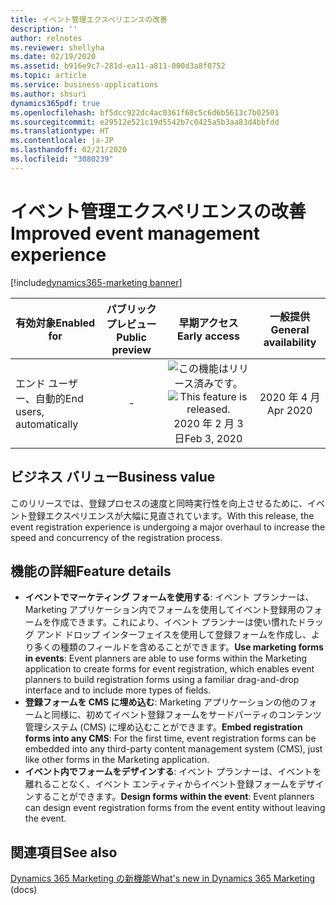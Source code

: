```yaml
---
title: イベント管理エクスペリエンスの改善
description: ''
author: relnotes
ms.reviewer: shellyha
ms.date: 02/19/2020
ms.assetid: b916e9c7-281d-ea11-a811-000d3a8f0752
ms.topic: article
ms.service: business-applications
ms.author: shsuri
dynamics365pdf: true
ms.openlocfilehash: bf5dcc922dc4ac0361f68c5c6d6b5613c7b02501
ms.sourcegitcommit: e29512e521c19d5542b7c0425a5b3aa83d4bbfdd
ms.translationtype: HT
ms.contentlocale: ja-JP
ms.lasthandoff: 02/21/2020
ms.locfileid: "3080239"
---
```

# <a name="improved-event-management-experience"></a><span data-ttu-id="3e27b-102">イベント管理エクスペリエンスの改善</span><span class="sxs-lookup"><span data-stu-id="3e27b-102">Improved event management experience</span></span>
[!include[dynamics365-marketing banner](../includes/dynamics365-marketing.md)]

| <span data-ttu-id="3e27b-103">有効対象</span><span class="sxs-lookup"><span data-stu-id="3e27b-103">Enabled for</span></span>    |  <span data-ttu-id="3e27b-104">パブリック プレビュー</span><span class="sxs-lookup"><span data-stu-id="3e27b-104">Public preview</span></span> | <span data-ttu-id="3e27b-105">早期アクセス</span><span class="sxs-lookup"><span data-stu-id="3e27b-105">Early access</span></span> | <span data-ttu-id="3e27b-106">一般提供</span><span class="sxs-lookup"><span data-stu-id="3e27b-106">General availability</span></span> | 
| ---------- | :----------: |:----------: |:----------: |
|<span data-ttu-id="3e27b-107">エンド ユーザー、自動的</span><span class="sxs-lookup"><span data-stu-id="3e27b-107">End users, automatically</span></span>|-|<span data-ttu-id="3e27b-108">![この機能はリリース済みです。](/dynamics365-release-plan/media/green-checkmark.png "この機能はリリース済みです。")</span><span class="sxs-lookup"><span data-stu-id="3e27b-108">![This feature is released.](/dynamics365-release-plan/media/green-checkmark.png "This feature is released.")</span></span> <span data-ttu-id="3e27b-109">2020 年 2 月 3 日</span><span class="sxs-lookup"><span data-stu-id="3e27b-109">Feb 3, 2020</span></span>| <span data-ttu-id="3e27b-110">2020 年 4 月</span><span class="sxs-lookup"><span data-stu-id="3e27b-110">Apr 2020</span></span>|


## <a name="business-value"></a><span data-ttu-id="3e27b-111">ビジネス バリュー</span><span class="sxs-lookup"><span data-stu-id="3e27b-111">Business value</span></span>
<!-- bv start -->
<span data-ttu-id="3e27b-112">このリリースでは、登録プロセスの速度と同時実行性を向上させるために、イベント登録エクスペリエンスが大幅に見直されています。</span><span class="sxs-lookup"><span data-stu-id="3e27b-112">With this release, the event registration experience is undergoing a major overhaul to increase the speed and concurrency of the registration process.</span></span> 
<!-- bv end -->



## <a name="feature-details"></a><span data-ttu-id="3e27b-113">機能の詳細</span><span class="sxs-lookup"><span data-stu-id="3e27b-113">Feature details</span></span>
<!--feature detail start -->
- <span data-ttu-id="3e27b-114">**イベントでマーケティング フォームを使用する**: イベント プランナーは、Marketing アプリケーション内でフォームを使用してイベント登録用のフォームを作成できます。これにより、イベント プランナーは使い慣れたドラッグ アンド ドロップ インターフェイスを使用して登録フォームを作成し、より多くの種類のフィールドを含めることができます。</span><span class="sxs-lookup"><span data-stu-id="3e27b-114">**Use marketing forms in events**: Event planners are able to use forms within the Marketing application to create forms for event registration, which enables event planners to build registration forms using a familiar drag-and-drop interface and to include more types of fields.</span></span> 
- <span data-ttu-id="3e27b-115">**登録フォームを CMS に埋め込む**: Marketing アプリケーションの他のフォームと同様に、初めてイベント登録フォームをサードパーティのコンテンツ管理システム (CMS) に埋め込むことができます。</span><span class="sxs-lookup"><span data-stu-id="3e27b-115">**Embed registration forms into any CMS**: For the first time, event registration forms can be embedded into any third-party content management system (CMS), just like other forms in the Marketing application.</span></span> 
- <span data-ttu-id="3e27b-116">**イベント内でフォームをデザインする**: イベント プランナーは、イベントを離れることなく、イベント エンティティからイベント登録フォームをデザインすることができます。</span><span class="sxs-lookup"><span data-stu-id="3e27b-116">**Design forms within the event**: Event planners can design event registration forms from the event entity without leaving the event.</span></span>
<!--feature detail end -->










## <a name="see-also"></a><span data-ttu-id="3e27b-117">関連項目</span><span class="sxs-lookup"><span data-stu-id="3e27b-117">See also</span></span>

<span data-ttu-id="3e27b-118">[Dynamics 365 Marketing の新機能](https://docs.microsoft.com/dynamics365/marketing/whats-new-marketing)</span><span class="sxs-lookup"><span data-stu-id="3e27b-118">[What's new in Dynamics 365 Marketing](https://docs.microsoft.com/dynamics365/marketing/whats-new-marketing) (docs)</span></span>
